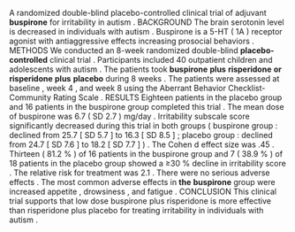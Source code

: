 A randomized double-blind placebo-controlled clinical trial of adjuvant **buspirone** for irritability in autism . BACKGROUND The brain serotonin level is decreased in individuals with autism . Buspirone is a 5-HT ( 1A ) receptor agonist with antiaggressive effects increasing prosocial behaviors . METHODS We conducted an 8-week randomized double-blind **placebo-controlled** clinical trial . Participants included 40 outpatient children and adolescents with autism . The patients took **buspirone** **plus** **risperidone** **or** **risperidone** **plus** **placebo** during 8 weeks . The patients were assessed at baseline , week 4 , and week 8 using the Aberrant Behavior Checklist-Community Rating Scale . RESULTS Eighteen patients in the placebo group and 16 patients in the buspirone group completed this trial . The mean dose of buspirone was 6.7 ( SD 2.7 ) mg/day . Irritability subscale score significantly decreased during this trial in both groups ( buspirone group : declined from 25.7 [ SD 5.7 ] to 16.3 [ SD 8.5 ] ; placebo group : declined from 24.7 [ SD 7.6 ] to 18.2 [ SD 7.7 ] ) . The Cohen d effect size was .45 . Thirteen ( 81.2 % ) of 16 patients in the buspirone group and 7 ( 38.9 % ) of 18 patients in the placebo group showed a ≥30 % decline in irritability score . The relative risk for treatment was 2.1 . There were no serious adverse effects . The most common adverse effects in **the** **buspirone** group were increased appetite , drowsiness , and fatigue . CONCLUSION This clinical trial supports that low dose buspirone plus risperidone is more effective than risperidone plus placebo for treating irritability in individuals with autism . 